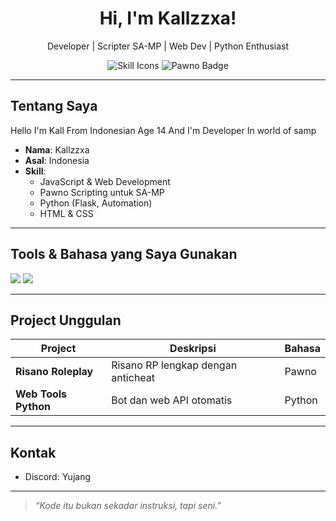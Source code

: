<h1 align="center">Hi, I'm Kallzzxa!</h1>
<p align="center">
  Developer | Scripter SA-MP | Web Dev | Python Enthusiast
</p>

<p align="center">
  <img src="https://skillicons.dev/icons?i=js,html,css,python" alt="Skill Icons" />
  <img src="https://img.shields.io/badge/Pawno-blue?style=flat&logo=circle&logoColor=white" alt="Pawno Badge">
</p>

---

## Tentang Saya

Hello I'm Kall From Indonesian Age 14 And I'm Developer In world of samp

- **Nama**: Kallzzxa
- **Asal**: Indonesia
- **Skill**:
  - JavaScript & Web Development
  - Pawno Scripting untuk SA-MP
  - Python (Flask, Automation)
  - HTML & CSS

---

## Tools & Bahasa yang Saya Gunakan

<p>
  <img src="https://skillicons.dev/icons?i=js,html,css,python" />
  <img src="https://img.shields.io/badge/Pawno-blue?style=for-the-badge" />
</p>

---

## Project Unggulan

| Project | Deskripsi | Bahasa |
|--------|-----------|--------|
| **Risano Roleplay** | Risano RP lengkap dengan anticheat | Pawno |
| **Web Tools Python** | Bot dan web API otomatis | Python |

---

## Kontak

- Discord: Yujang

---

> *“Kode itu bukan sekadar instruksi, tapi seni.”*
> 
